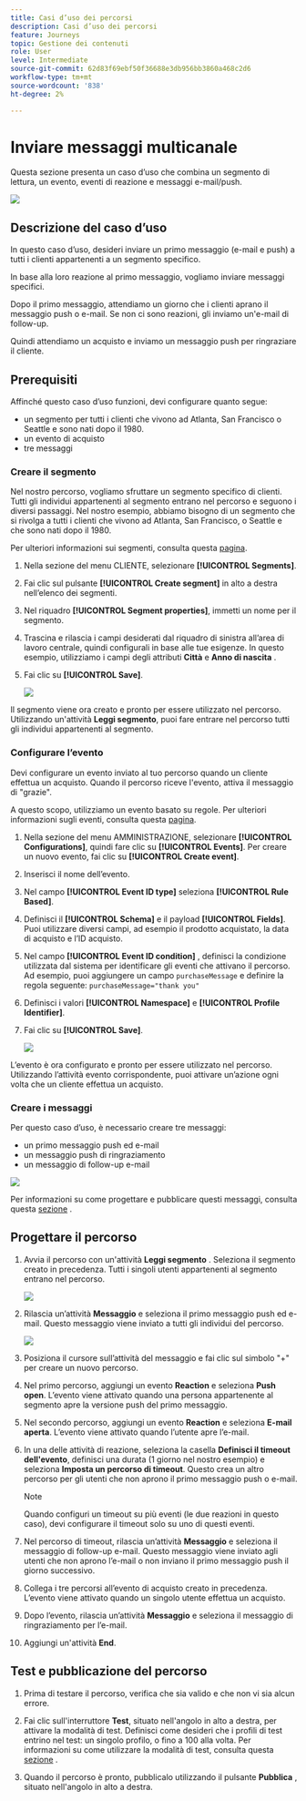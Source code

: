 ```yaml
---
title: Casi d’uso dei percorsi
description: Casi d’uso dei percorsi
feature: Journeys
topic: Gestione dei contenuti
role: User
level: Intermediate
source-git-commit: 62d83f69ebf50f36688e3db956bb3860a468c2d6
workflow-type: tm+mt
source-wordcount: '838'
ht-degree: 2%

---
```


# Inviare messaggi multicanale

Questa sezione presenta un caso d’uso che combina un segmento di lettura, un evento, eventi di reazione e messaggi e-mail/push.

![](../assets/jo-uc1.png)

## Descrizione del caso d’uso

In questo caso d’uso, desideri inviare un primo messaggio (e-mail e push) a tutti i clienti appartenenti a un segmento specifico.

In base alla loro reazione al primo messaggio, vogliamo inviare messaggi specifici.

Dopo il primo messaggio, attendiamo un giorno che i clienti aprano il messaggio push o e-mail. Se non ci sono reazioni, gli inviamo un&#39;e-mail di follow-up.

Quindi attendiamo un acquisto e inviamo un messaggio push per ringraziare il cliente.

## Prerequisiti

Affinché questo caso d’uso funzioni, devi configurare quanto segue:

* un segmento per tutti i clienti che vivono ad Atlanta, San Francisco o Seattle e sono nati dopo il 1980.
* un evento di acquisto
* tre messaggi

### Creare il segmento

Nel nostro percorso, vogliamo sfruttare un segmento specifico di clienti. Tutti gli individui appartenenti al segmento entrano nel percorso e seguono i diversi passaggi. Nel nostro esempio, abbiamo bisogno di un segmento che si rivolga a tutti i clienti che vivono ad Atlanta, San Francisco, o Seattle e che sono nati dopo il 1980.

Per ulteriori informazioni sui segmenti, consulta questa [pagina](../segment/about-segments.md).

1. Nella sezione del menu CLIENTE, selezionare **[!UICONTROL Segments]**.

1. Fai clic sul pulsante **[!UICONTROL Create segment]** in alto a destra nell’elenco dei segmenti.

1. Nel riquadro **[!UICONTROL Segment properties]**, immetti un nome per il segmento.

1. Trascina e rilascia i campi desiderati dal riquadro di sinistra all’area di lavoro centrale, quindi configurali in base alle tue esigenze. In questo esempio, utilizziamo i campi degli attributi **Città** e **Anno di nascita** .

1. Fai clic su **[!UICONTROL Save]**.

   ![](../assets/add-attributes.png)

Il segmento viene ora creato e pronto per essere utilizzato nel percorso. Utilizzando un&#39;attività **Leggi segmento**, puoi fare entrare nel percorso tutti gli individui appartenenti al segmento.

### Configurare l’evento

Devi configurare un evento inviato al tuo percorso quando un cliente effettua un acquisto. Quando il percorso riceve l&#39;evento, attiva il messaggio di &quot;grazie&quot;.

A questo scopo, utilizziamo un evento basato su regole. Per ulteriori informazioni sugli eventi, consulta questa [pagina](../event/about-events.md).

1. Nella sezione del menu AMMINISTRAZIONE, selezionare **[!UICONTROL Configurations]**, quindi fare clic su **[!UICONTROL Events]**. Per creare un nuovo evento, fai clic su **[!UICONTROL Create event]**. 

1. Inserisci il nome dell’evento.

1. Nel campo **[!UICONTROL Event ID type]** seleziona **[!UICONTROL Rule Based]**.

1. Definisci il **[!UICONTROL Schema]** e il payload **[!UICONTROL Fields]**. Puoi utilizzare diversi campi, ad esempio il prodotto acquistato, la data di acquisto e l’ID acquisto.

1. Nel campo **[!UICONTROL Event ID condition]** , definisci la condizione utilizzata dal sistema per identificare gli eventi che attivano il percorso. Ad esempio, puoi aggiungere un campo `purchaseMessage` e definire la regola seguente: `purchaseMessage="thank you"`

1. Definisci i valori **[!UICONTROL Namespace]** e **[!UICONTROL Profile Identifier]**.

1. Fai clic su **[!UICONTROL Save]**.

   ![](../assets/jo-uc2.png)

L’evento è ora configurato e pronto per essere utilizzato nel percorso. Utilizzando l’attività evento corrispondente, puoi attivare un’azione ogni volta che un cliente effettua un acquisto.

### Creare i messaggi

Per questo caso d’uso, è necessario creare tre messaggi:

* un primo messaggio push ed e-mail
* un messaggio push di ringraziamento
* un messaggio di follow-up e-mail

![](../assets/jo-uc3.png)

Per informazioni su come progettare e pubblicare questi messaggi, consulta questa [sezione](../segment/about-segments.md) .

## Progettare il percorso

1. Avvia il percorso con un&#39;attività **Leggi segmento** . Seleziona il segmento creato in precedenza. Tutti i singoli utenti appartenenti al segmento entrano nel percorso.

   ![](../assets/jo-uc4.png)

1. Rilascia un’attività **Messaggio** e seleziona il primo messaggio push ed e-mail. Questo messaggio viene inviato a tutti gli individui del percorso.

   ![](../assets/jo-uc5.png)

1. Posiziona il cursore sull’attività del messaggio e fai clic sul simbolo &quot;+&quot; per creare un nuovo percorso.

1. Nel primo percorso, aggiungi un evento **Reaction** e seleziona **Push open**. L’evento viene attivato quando una persona appartenente al segmento apre la versione push del primo messaggio.

1. Nel secondo percorso, aggiungi un evento **Reaction** e seleziona **E-mail aperta**. L’evento viene attivato quando l’utente apre l’e-mail.

1. In una delle attività di reazione, seleziona la casella **Definisci il timeout dell&#39;evento**, definisci una durata (1 giorno nel nostro esempio) e seleziona **Imposta un percorso di timeout**. Questo crea un altro percorso per gli utenti che non aprono il primo messaggio push o e-mail.

   >[!NOTE]
   >
   >Quando configuri un timeout su più eventi (le due reazioni in questo caso), devi configurare il timeout solo su uno di questi eventi.

1. Nel percorso di timeout, rilascia un’attività **Messaggio** e seleziona il messaggio di follow-up e-mail. Questo messaggio viene inviato agli utenti che non aprono l’e-mail o non inviano il primo messaggio push il giorno successivo.

1. Collega i tre percorsi all’evento di acquisto creato in precedenza. L’evento viene attivato quando un singolo utente effettua un acquisto.

1. Dopo l’evento, rilascia un’attività **Messaggio** e seleziona il messaggio di ringraziamento per l’e-mail.

1. Aggiungi un&#39;attività **End**.

## Test e pubblicazione del percorso

1. Prima di testare il percorso, verifica che sia valido e che non vi sia alcun errore.

1. Fai clic sull&#39;interruttore **Test**, situato nell&#39;angolo in alto a destra, per attivare la modalità di test. Definisci come desideri che i profili di test entrino nel test: un singolo profilo, o fino a 100 alla volta. Per informazioni su come utilizzare la modalità di test, consulta questa [sezione](testing-the-journey.md) .

1. Quando il percorso è pronto, pubblicalo utilizzando il pulsante **Pubblica** , situato nell&#39;angolo in alto a destra.
